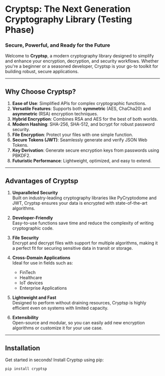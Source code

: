 # Cryptsp: The Next Generation Cryptography Library (Testing Phase)

### **Secure, Powerful, and Ready for the Future**

Welcome to **Cryptsp**, a modern cryptography library designed to simplify and enhance your encryption, decryption, and security workflows. Whether you're a beginner or a seasoned developer, Cryptsp is your go-to toolkit for building robust, secure applications.

---

## **Why Choose Cryptsp?**

1. **Ease of Use**: Simplified APIs for complex cryptographic functions.
2. **Versatile Features**: Supports both **symmetric** (AES, ChaCha20) and **asymmetric** (RSA) encryption techniques.
3. **Hybrid Encryption**: Combines RSA and AES for the best of both worlds.
4. **Modern Hashing**: SHA-256, SHA-512, and bcrypt for robust password security.
5. **File Encryption**: Protect your files with one simple function.
6. **Secure Tokens (JWT)**: Seamlessly generate and verify JSON Web Tokens.
7. **Key Derivation**: Generate secure encryption keys from passwords using PBKDF2.
8. **Futuristic Performance**: Lightweight, optimized, and easy to extend.

---

## **Advantages of Cryptsp**

1. **Unparalleled Security**  
   Built on industry-leading cryptography libraries like PyCryptodome and JWT, Cryptsp ensures your data is encrypted with state-of-the-art algorithms.

2. **Developer-Friendly**  
   Easy-to-use functions save time and reduce the complexity of writing cryptographic code.

3. **File Security**  
   Encrypt and decrypt files with support for multiple algorithms, making it a perfect fit for securing sensitive data in transit or storage.

4. **Cross-Domain Applications**  
   Ideal for use in fields such as:
   - FinTech
   - Healthcare
   - IoT devices
   - Enterprise Applications

5. **Lightweight and Fast**  
   Designed to perform without draining resources, Cryptsp is highly efficient even on systems with limited capacity.

6. **Extensibility**  
   Open-source and modular, so you can easily add new encryption algorithms or customize it for your use case.

---

## **Installation**

Get started in seconds! Install Cryptsp using pip:

```bash
pip install cryptsp
